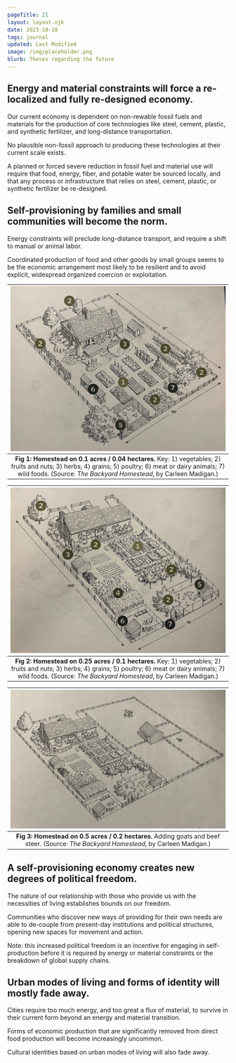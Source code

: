 ```yaml
---
pageTitle: 21
layout: layout.njk
date: 2023-10-18
tags: journal
updated: Last Modified
image: /img/placeholder.png
blurb: Theses regarding the future
---
```


## Energy and material constraints will force a re-localized and fully re-designed economy.

Our current economy is dependent on non-rewable fossil fuels and materials for the production of core technologies like steel, cement, plastic, and synthetic fertilizer, and long-distance transportation.

No plausible non-fossil approach to producing these technologies at their current scale exists.

A planned or forced severe reduction in fossil fuel and material use will require that food, energy, fiber, and potable water be sourced locally, and that any process or infrastructure that relies on steel, cement, plastic, or synthetic fertilizer be re-designed.

## Self-provisioning by families and small communities will become the norm.

Energy constraints will preclude long-distance transport, and require a shift to manual or animal labor.

Coordinated production of food and other goods by small groups seems to be the economic arrangement most likely to be resilient and to avoid explicit, widespread organized coercion or exploitation. 

| [![](/img/journal/self_tenth.jpg)](/img/journal/self_tenth.jpg) |
|:--:|
| **Fig 1: Homestead on 0.1 acres / 0.04 hectares.** Key: 1) vegetables; 2) fruits and nuts; 3) herbs; 4) grains; 5) poultry; 6) meat or dairy animals; 7) wild foods.  (Source: _The Backyard Homestead_, by Carleen Madigan.) |


| [![](/img/journal/self_quarter.jpg)](/img/journal/self_quarter.jpg) |
|:--:|
| **Fig 2: Homestead on 0.25 acres / 0.1 hectares.** Key: 1) vegetables; 2) fruits and nuts; 3) herbs; 4) grains; 5) poultry; 6) meat or dairy animals; 7) wild foods.  (Source: _The Backyard Homestead_, by Carleen Madigan.)  |


| [![](/img/journal/self_half.jpg)](/img/journal/self_half.jpg) |
|:--:|
| **Fig 3: Homestead on 0.5 acres / 0.2 hectares.** Adding goats and beef steer. (Source: _The Backyard Homestead_, by Carleen Madigan.) |

## A self-provisioning economy creates new degrees of political freedom.

The nature of our relationship with those who provide us with the necessities of living establishes bounds on our freedom.

Communities who discover new ways of providing for their own needs are able to de-couple from present-day institutions and political structures, opening new spaces for movement and action.

Note: this increased political freedom is an incentive for engaging in self-production before it is required by energy or material constraints or the breakdown of global supply chains.

## Urban modes of living and forms of identity will mostly fade away.

Cities require too much energy, and too great a flux of material, to survive in their current form beyond an energy and material transition.  

Forms of economic production that are significantly removed from direct food production will become increasingly uncommon.

Cultural identities based on urban modes of living will also fade away.
  

 








 


  
    

